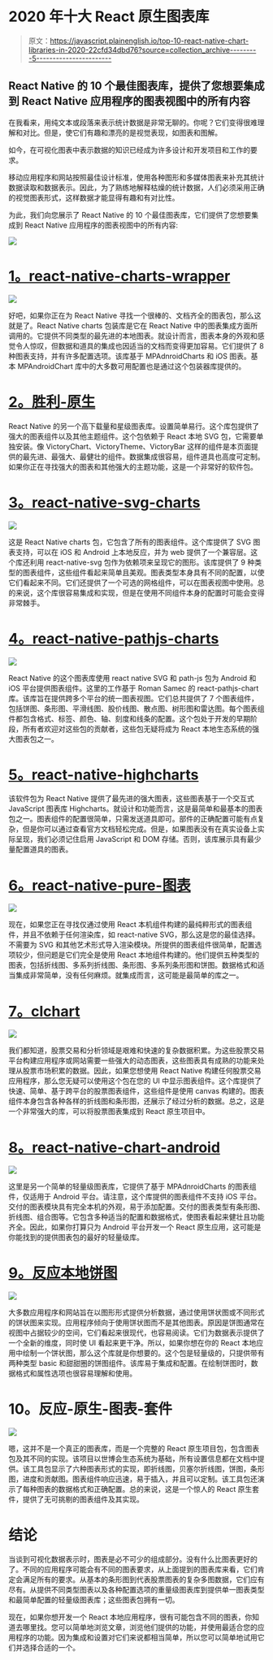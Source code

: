 # 2020 年十大 React 原生图表库

> 原文：<https://javascript.plainenglish.io/top-10-react-native-chart-libraries-in-2020-22cfd34dbd76?source=collection_archive---------5----------------------->

## React Native 的 10 个最佳图表库，提供了您想要集成到 React Native 应用程序的图表视图中的所有内容

在我看来，用纯文本或段落来表示统计数据是非常无聊的。你呢？它们变得很难理解和对比。但是，使它们有趣和漂亮的是视觉表现，如图表和图解。

如今，在可视化图表中表示数据的知识已经成为许多设计和开发项目和工作的要求。

移动应用程序和网站按照最佳设计标准，使用各种图形和多媒体图表来补充其统计数据读取和数据表示。因此，为了熟练地解释枯燥的统计数据，人们必须采用正确的视觉图表形式，这样数据才能显得有趣和有对比性。

为此，我们向您展示了 React Native 的 10 个最佳图表库，它们提供了您想要集成到 React Native 应用程序的图表视图中的所有内容:

![](img/d51b414586fb29d96ec691799a90b551.png)

# [1。react-native-charts-wrapper](https://github.com/wuxudong/react-native-charts-wrapper)

![](img/51abc410ff448fde38c9c1e540b0dbe9.png)

好吧，如果你正在为 React Native 寻找一个很棒的、文档齐全的图表包，那么这就是了。React Native charts 包装库是它在 React Native 中的图表集成方面所调用的。它提供不同类型的最先进的本地图表。就设计而言，图表本身的外观和感觉令人惊叹，但数据和道具的集成也因适当的文档而变得更加容易。它们提供了 8 种图表支持，并有许多配置选项。该库基于 MPAdnroidCharts 和 iOS 图表。基本 MPAndroidChart 库中的大多数可用配置也是通过这个包装器库提供的。

# [2。胜利-原生](https://openbase.io/js/victory-native)

React Native 的另一个高下载量和星级图表库。设置简单易行。这个库包提供了强大的图表组件以及其他主题组件。这个包依赖于 React 本地 SVG 包，它需要单独安装。像 VictoryChart、VictoryTheme、VictoryBar 这样的组件是本页面提供的最先进、最强大、最健壮的组件。数据集成很容易，组件道具也高度可定制。如果你正在寻找强大的图表和其他强大的主题功能，这是一个非常好的软件包。

# [3。react-native-svg-charts](https://openbase.io/js/react-native-svg-charts)

![](img/cc8f39b4cba0e60dac53386568423df0.png)

这是 React Native charts 包，它包含了所有的图表组件。这个库提供了 SVG 图表支持，可以在 iOS 和 Android 上本地反应，并为 web 提供了一个兼容层。这个库还利用 react-native-svg 包作为依赖项来呈现它的图形。该库提供了 9 种类型的图表组件，这些组件看起来简单且美观。图表类型本身具有不同的配置，以使它们看起来不同。它们还提供了一个可选的网格组件，可以在图表视图中使用。总的来说，这个库很容易集成和实现，但是在使用不同组件本身的配置时可能会变得非常棘手。

# [4。react-native-pathjs-charts](https://github.com/capitalone/react-native-pathjs-charts)

![](img/672665b325a8c6e659bfabc3e7e5c19d.png)

React Native 的这个图表库使用 react native SVG 和 path-js 包为 Android 和 iOS 平台提供图表组件。这里的工作基于 Roman Samec 的 react-pathjs-chart 库。该库旨在提供跨多个平台的统一图表视图。它们总共提供了 7 个图表组件，包括饼图、条形图、平滑线图、股价线图、散点图、树形图和雷达图。每个图表组件都包含格式、标签、颜色、轴、刻度和线条的配置。这个包处于开发的早期阶段，所有者欢迎对这些包的贡献者，这些包无疑将成为 React 本地生态系统的强大图表包之一。

# [5。react-native-highcharts](https://github.com/highcharts/highcharts-react-native)

该软件包为 React Native 提供了最先进的强大图表，这些图表基于一个交互式 JavaScript 图表库 Highcharts。就设计和功能而言，这是最简单和最基本的图表包之一。图表组件的配置很简单，只需发送道具即可。部件的正确配置可能有点复杂，但是你可以通过查看官方文档轻松完成。但是，如果图表没有在真实设备上实际呈现，我们必须记住启用 JavaScript 和 DOM 存储。否则，该库展示具有最少量配置道具的图表。

# [6。react-native-pure-图表](https://openbase.io/js/react-native-pure-chart)

![](img/a5cc5e411c1eecfc17a84f28b6c75d55.png)

现在，如果您正在寻找仅通过使用 React 本机组件构建的最纯粹形式的图表组件，并且不依赖于任何渲染库，如 react-native SVG，那么这是您的最佳选择。不需要为 SVG 和其他艺术形式导入渲染模块。所提供的图表组件很简单，配置选项较少，但问题是它们完全是使用 React 本地组件构建的。他们提供五种类型的图表，包括折线图、多系列折线图、条形图、多系列条形图和饼图。数据格式和适当集成非常简单，没有任何麻烦。就集成而言，这可能是最简单的库之一。

# [7。clchart](https://github.com/seerline/clchart)

![](img/63d1838d1f0b2a6c3b00146054860998.png)

我们都知道，股票交易和分析领域是艰难和快速的复杂数据积累。为这些股票交易平台构建应用程序或网站需要一些强大的动态图表，这些图表具有成熟的功能来处理从股票市场积累的数据。因此，如果您想使用 React Native 构建任何股票交易应用程序，那么您无疑可以使用这个包在您的 UI 中显示图表组件。这个库提供了快速、简单、基于跨平台的股票图表组件，这些组件是使用 canvas 构建的。图表组件本身包含各种各样的折线图和条形图，还展示了经过分析的数据。总之，这是一个非常强大的库，可以将股票图表集成到 React 原生项目中。

# [8。react-native-chart-android](https://github.com/hongyin163/react-native-chart-android)

![](img/3815858a8381f75bf87d0a48209e4b91.png)

这里是另一个简单的轻量级图表库，它提供了基于 MPAdnroidCharts 的图表组件，仅适用于 Android 平台。请注意，这个库提供的图表组件不支持 iOS 平台。交付的图表模块具有完全本机的外观，易于添加配置。交付的图表类型有条形图、折线图、组合图等。它包含多种适当的配置和数据格式，使图表看起来健壮且功能齐全。因此，如果你打算只为 Android 平台开发一个 React 原生应用，这可能是你能找到的提供图表包的最好的轻量级库。

# [9。反应本地饼图](https://openbase.io/js/react-native-pie-chart)

![](img/24944c599cba2675ae6eab5f99cda477.png)

大多数应用程序和网站旨在以图形形式提供分析数据，通过使用饼状图或不同形式的饼状图来实现。应用程序倾向于使用饼状图而不是其他图表。原因是饼图通常在视图中占据较少的空间，它们看起来很现代，也容易阅读。它们为数据表示提供了一个全新的维度，同时使 UI 看起来更干净。所以，如果你想在你的 React 本地应用中绘制一个饼状图，那么这个库就是你想要的。这个包是轻量级的，只提供带有两种类型 basic 和甜甜圈的饼图组件。该库易于集成和配置。在绘制饼图时，数据格式和属性选项也很容易理解和使用。

# 10。反应-原生-图表-套件

![](img/ae0f2cd6fcb63901fa724bf71e7991f6.png)

嗯，这并不是一个真正的图表库，而是一个完整的 React 原生项目包，包含图表包及其不同的实现。该项目以世博会生态系统为基础，所有设置信息都在文档中提供。该工具包显示了六种图表形式的实现，即折线图，贝塞尔折线图，饼图，条形图，进度和贡献图。图表组件响应迅速，易于插入，并且可以定制。该工具包还演示了每种图表的数据格式和正确配置。总的来说，这是一个惊人的 React 原生套件，提供了无可挑剔的图表组件及其实现。

# 结论

当谈到可视化数据表示时，图表是必不可少的组成部分。没有什么比图表更好的了。不同的应用程序可能会有不同的图表要求，从上面提到的图表库来看，它们肯定会满足所有的要求。从基本的条形图到代表股票图表的复杂多图数据，它们应有尽有。从提供不同类型图表以及各种配置选项的重量级图表库到提供单一图表类型和最简单配置的轻量级图表库；这些图表包拥有一切。

现在，如果你想开发一个 React 本地应用程序，很有可能包含不同的图表，你知道去哪里找。您可以简单地浏览文章，浏览他们提供的功能，并使用最适合您的应用程序的功能。因为集成和设置对它们来说都相当简单，所以您可以简单地试用它们并选择合适的一个。